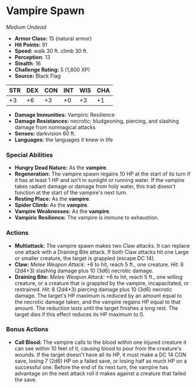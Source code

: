 # Vampire Spawn

*Medium* *Undead*

- **Armor Class:** 15 (natural armor)
- **Hit Points:** 91 
- **Speed:** walk 30 ft. climb 30 ft.
- **Perception**: 13
- **Stealth**: 16
- **Challenge Rating:** 5 (1,800 XP)
- **Source:** Black Flag

| STR | DEX | CON | INT | WIS | CHA |
| --- | --- | --- | --- | --- | --- |
| +3 | +6 | +3 | +0 | +3 | +1 |

- **Damage Immunities:** Vampiric Resilience
- **Damage Resistances:** necrotic; bludgeoning, piercing, and slashing damage from nonmagical attacks
- **Senses:** darkvision 60 ft.
- **Languages:** the languages it knew in life

### Special Abilities

- **Hungry Dead Nature:** As the **vampire**.
- **Regeneration:** The vampire spawn regains 10 HP at the start of its turn if it has at least 1 HP and isn't in sunlight or running water. If the vampire takes radiant damage or damage from holy water, this trait doesn't function at the start of the vampire's next turn.
- **Resting Place:** As the **vampire**.
- **Spider Climb:** As the **vampire**.
- **Vampire Weaknesses:** As the **vampire**.
- **Vampiric Resilience:** The vampire is immune to exhaustion.

### Actions

- **Multiattack:** The vampire spawn makes two Claw attacks. It can replace one attack with a Draining Bite attack. If both Claw attacks hit one Large or smaller creature, the target is grappled (escape DC 14).
- **Claw:** _Melee Weapon Attack:_ +6 to hit, reach 5 ft., one creature. _Hit:_ 8 (2d4+3) slashing damage plus 10 (3d6) necrotic damage.
- **Draining Bite:** _Melee Weapon Attack:_ +6 to hit, reach 5 ft., one willing creature, or a creature that is grappled by the vampire, incapacitated, or restrained. _Hit:_ 8 (2d4+3) piercing damage plus 10 (3d6) necrotic damage. The target's HP maximum is reduced by an amount equal to the necrotic damage taken, and the vampire regains HP equal to that amount. The reduction lasts until the target finishes a long rest. The target dies if this effect reduces its HP maximum to 0.

### Bonus Actions

- **Call Blood:** The vampire calls to the blood within one injured creature it can see within 10 feet of it, causing blood to pour from the creature's wounds. If the target doesn't have all its HP, it must make a DC 14 CON save, losing 7 (2d6) HP on a failed save, or losing half as much HP on a successful one. Before the end of its next turn, the vampire has advantage on the next attack roll it makes against a creature that failed the save.
